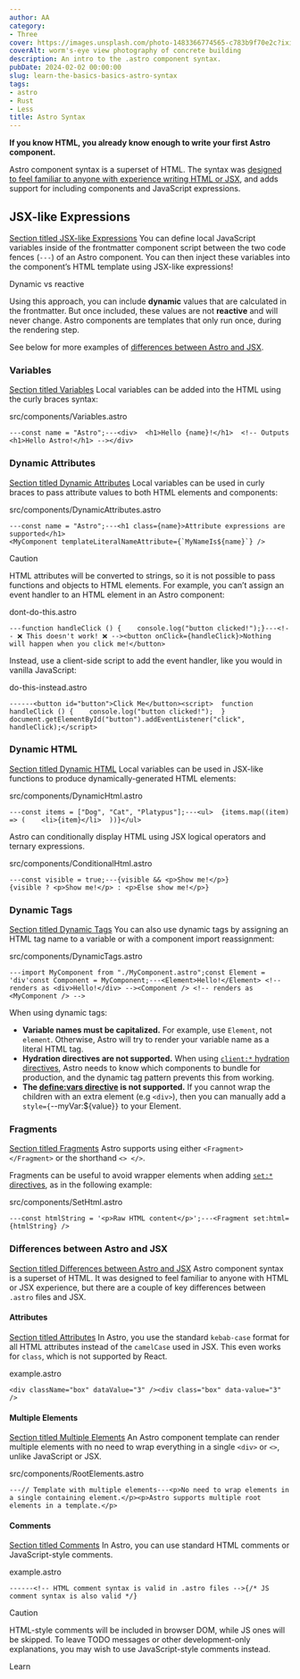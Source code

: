 ```yaml
---
author: AA
category:
- Three
cover: https://images.unsplash.com/photo-1483366774565-c783b9f70e2c?ixid=M3w2NzEyNTB8MHwxfHNlYXJjaHwyfHxidWlsZGluZyUyMGNvbW1pY3xlbnwwfDB8MXx8MTczMDU1Mjc1N3ww&ixlib=rb-4.0.3&w=1960&h=1102&auto=format&fit=crop&q=60
coverAlt: worm's-eye view photography of concrete building
description: An intro to the .astro component syntax.
pubDate: 2024-02-02 00:00:00
slug: learn-the-basics-basics-astro-syntax
tags:
- astro
- Rust
- Less
title: Astro Syntax 
---
```


**If you know HTML, you already know enough to write your first Astro component.**


Astro component syntax is a superset of HTML. The syntax was [designed to feel familiar to anyone with experience writing HTML or JSX](#differences-between-astro-and-jsx), and adds support for including components and JavaScript expressions.


JSX\-like Expressions
---------------------

[Section titled JSX\-like Expressions](#jsx-like-expressions)
You can define local JavaScript variables inside of the frontmatter component script between the two code fences (`---`) of an Astro component. You can then inject these variables into the component’s HTML template using JSX\-like expressions!


Dynamic vs reactive

Using this approach, you can include **dynamic** values that are calculated in the frontmatter. But once included, these values are not **reactive** and will never change. Astro components are templates that only run once, during the rendering step.

See below for more examples of [differences between Astro and JSX](#differences-between-astro-and-jsx).


### Variables

[Section titled Variables](#variables)
Local variables can be added into the HTML using the curly braces syntax:




src/components/Variables.astro


```
---const name = "Astro";---<div>  <h1>Hello {name}!</h1>  <!-- Outputs <h1>Hello Astro!</h1> --></div>
```

### Dynamic Attributes

[Section titled Dynamic Attributes](#dynamic-attributes)
Local variables can be used in curly braces to pass attribute values to both HTML elements and components:




src/components/DynamicAttributes.astro


```
---const name = "Astro";---<h1 class={name}>Attribute expressions are supported</h1>
<MyComponent templateLiteralNameAttribute={`MyNameIs${name}`} />
```

Caution

HTML attributes will be converted to strings, so it is not possible to pass functions and objects to HTML elements.
For example, you can’t assign an event handler to an HTML element in an Astro component:



dont\-do\-this.astro


```
---function handleClick () {    console.log("button clicked!");}---<!-- ❌ This doesn't work! ❌ --><button onClick={handleClick}>Nothing will happen when you click me!</button>
```
Instead, use a client\-side script to add the event handler, like you would in vanilla JavaScript:



do\-this\-instead.astro


```
------<button id="button">Click Me</button><script>  function handleClick () {    console.log("button clicked!");  }  document.getElementById("button").addEventListener("click", handleClick);</script>
```

### Dynamic HTML

[Section titled Dynamic HTML](#dynamic-html)
Local variables can be used in JSX\-like functions to produce dynamically\-generated HTML elements:




src/components/DynamicHtml.astro


```
---const items = ["Dog", "Cat", "Platypus"];---<ul>  {items.map((item) => (    <li>{item}</li>  ))}</ul>
```

Astro can conditionally display HTML using JSX logical operators and ternary expressions.




src/components/ConditionalHtml.astro


```
---const visible = true;---{visible && <p>Show me!</p>}
{visible ? <p>Show me!</p> : <p>Else show me!</p>}
```

### Dynamic Tags

[Section titled Dynamic Tags](#dynamic-tags)
You can also use dynamic tags by assigning an HTML tag name to a variable or with a component import reassignment:




src/components/DynamicTags.astro


```
---import MyComponent from "./MyComponent.astro";const Element = 'div'const Component = MyComponent;---<Element>Hello!</Element> <!-- renders as <div>Hello!</div> --><Component /> <!-- renders as <MyComponent /> -->
```

When using dynamic tags:


* **Variable names must be capitalized.** For example, use `Element`, not `element`. Otherwise, Astro will try to render your variable name as a literal HTML tag.
* **Hydration directives are not supported.** When using [`client:*` hydration directives](/en/guides/framework-components/#hydrating-interactive-components), Astro needs to know which components to bundle for production, and the dynamic tag pattern prevents this from working.
* **The [define:vars directive](/en/reference/directives-reference/#definevars) is not supported.** If you cannot wrap the children with an extra element (e.g `<div>`), then you can manually add a `style={`--myVar:${value}`}` to your Element.


### Fragments

[Section titled Fragments](#fragments)
Astro supports using either `<Fragment> </Fragment>` or the shorthand `<> </>`.


Fragments can be useful to avoid wrapper elements when adding [`set:*` directives](/en/reference/directives-reference/#sethtml), as in the following example:




src/components/SetHtml.astro


```
---const htmlString = '<p>Raw HTML content</p>';---<Fragment set:html={htmlString} />
```

### Differences between Astro and JSX

[Section titled Differences between Astro and JSX](#differences-between-astro-and-jsx)
Astro component syntax is a superset of HTML. It was designed to feel familiar to anyone with HTML or JSX experience, but there are a couple of key differences between `.astro` files and JSX.


#### Attributes

[Section titled Attributes](#attributes)
In Astro, you use the standard `kebab-case` format for all HTML attributes instead of the `camelCase` used in JSX. This even works for `class`, which is not supported by React.




example.astro


```
<div className="box" dataValue="3" /><div class="box" data-value="3" />
```

#### Multiple Elements

[Section titled Multiple Elements](#multiple-elements)
An Astro component template can render multiple elements with no need to wrap everything in a single `<div>` or `<>`, unlike JavaScript or JSX.




src/components/RootElements.astro


```
---// Template with multiple elements---<p>No need to wrap elements in a single containing element.</p><p>Astro supports multiple root elements in a template.</p>
```

#### Comments

[Section titled Comments](#comments)
In Astro, you can use standard HTML comments or JavaScript\-style comments.




example.astro


```
------<!-- HTML comment syntax is valid in .astro files -->{/* JS comment syntax is also valid */}
```

Caution

HTML\-style comments will be included in browser DOM, while JS ones will be skipped. To leave TODO messages or other development\-only explanations, you may wish to use JavaScript\-style comments instead.


Learn